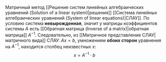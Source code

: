 Матричный метод [[Решение систем линейных алгебраических уравнений (Solution of a linear system)|решения]] [[Система линейных алгебраических уравнений (System of linear equations)|СЛАУ]]. По условию система **невырожденная**, значит у матрицы коэффициентов системы $A$ есть [[Обратная матрица (Inverse of a matrix)|обратная матрица]] $A^{-1}$. Следовательно, из [[Матричное представление СЛАУ|матричного вида]] СЛАУ: $Ax=b$, умножением **обоих сторон** уравнения на $A^{-1}$, находится столбец неизвестных $x$:$$x=A^{-1}\cdot b$$